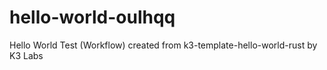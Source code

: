 # hello-world-oulhqq
Hello World Test (Workflow) created from k3-template-hello-world-rust by K3 Labs
